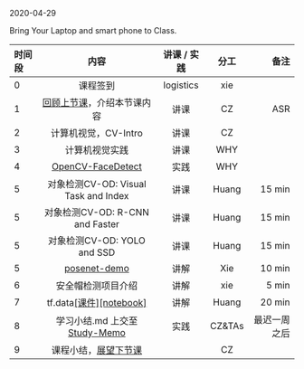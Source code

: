 2020-04-29

Bring Your Laptop and smart phone  to Class. 

|时间段  |  内容    | 讲课 / 实践     |  分工  |  备注       |
| :---  |   :----:    |   :----:    |    :----:    | ---: |
|   0   |  课程签到     |  logistics   |     xie     |        |
|   1   |  [回顾上节课](../WW10/WW10-Plan.md)，介绍本节课内容   |  讲课 |   CZ  |   ASR  |
|   2   | 计算机视觉，CV-Intro |  讲课    |    CZ    |         |
|   3   | 计算机视觉实践   |  讲课    |   WHY      |         |
|   4   | [OpenCV-FaceDetect](../../MI-DS-Algo/MI/face-detect) | 实践 |  WHY  |    |
|   5   | 对象检测CV-OD: Visual Task and Index | 讲课   |  Huang |  15 min  |
|   5   | 对象检测CV-OD: R-CNN and Faster | 讲课   |  Huang |  15 min  |
|   5   | 对象检测CV-OD: YOLO and SSD | 讲课   |  Huang |  15 min  |
|   5   | [posenet-demo](poseNet.pdf)  |   讲解       |    Xie    |  10 min |
|   6   | 安全帽检测项目介绍 |   讲解   |  xie|  5 min  |
|   7   | tf.data[[课件]](tfdata.pdf)[[notebook]](data.ipynb) |   讲解     |      Huang     |    20 min   |
|   8   | 学习小结.md 上交至[Study-Memo](../../Study-Memo)   |  实践    |     CZ&TAs     |   最迟一周之后     |
|   9   | 课程小结，[展望下节课](../WW12/WW12-Plan.md)  |     |  CZ |   |

